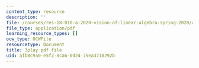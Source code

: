 ```yaml
---
content_type: resource
description: ''
file: /courses/res-18-010-a-2020-vision-of-linear-algebra-spring-2020/afb8c9a0e5f28ca60d2475ea3710292b_azzrfdysfI0.pdf
file_type: application/pdf
learning_resource_types: []
ocw_type: OCWFile
resourcetype: Document
title: 3play pdf file
uid: afb8c9a0-e5f2-8ca6-0d24-75ea3710292b
---
```

